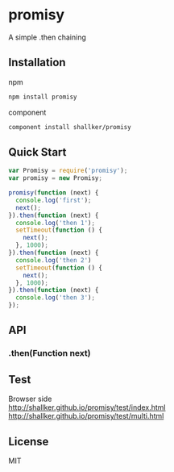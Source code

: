 promisy
==========

A simple .then chaining

## Installation
npm
```bash
npm install promisy
```

component
```bash
component install shallker/promisy
```

## Quick Start
```javascript
var Promisy = require('promisy');
var promisy = new Promisy;

promisy(function (next) {
  console.log('first');
  next();
}).then(function (next) {
  console.log('then 1');
  setTimeout(function () {
    next();
  }, 1000);
}).then(function (next) {
  console.log('then 2')
  setTimeout(function () {
    next();
  }, 1000);
}).then(function (next) {
  console.log('then 3');
});
```

## API

### .then(Function next)

## Test
Browser side   
http://shallker.github.io/promisy/test/index.html   
http://shallker.github.io/promisy/test/multi.html   


## License

  MIT
